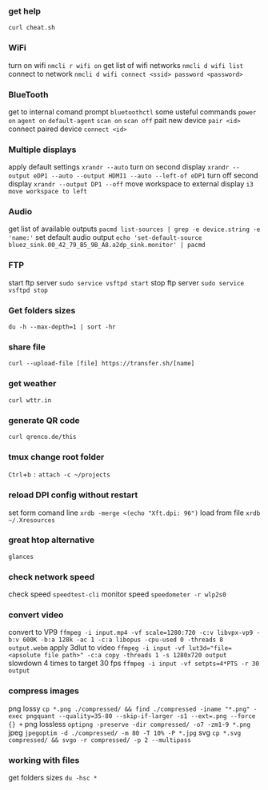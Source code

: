 ### get help
`curl cheat.sh`

### WiFi
turn on wifi `nmcli r wifi on`
get list of wifi networks `nmcli d wifi list`
connect to network `nmcli d wifi connect <ssid> password <password>`

### BlueTooth
get to internal comand prompt `bluetoothctl`
some usteful commands `power on` `agent on` `default-agent` `scan on` `scan off`
pait new device `pair <id>`
connect paired device `connect <id>`

### Multiple displays
apply default settings `xrandr --auto`
turn on second display `xrandr --output eDP1 --auto --output HDMI1 --auto --left-of eDP1`
turn off second display `xrandr --output DP1 --off`
move workspace to external display `i3 move workspace to left`

### Audio
get list of available outputs `pacmd list-sources | grep -e device.string -e 'name:'`
set default audio output `echo 'set-default-source bluez_sink.00_42_79_B5_9B_A8.a2dp_sink.monitor' | pacmd`

### FTP
start ftp server `sudo service vsftpd start`
stop ftp server `sudo service vsftpd stop`

### Get folders sizes
`du -h --max-depth=1 | sort -hr`

### share file
`curl --upload-file [file] https://transfer.sh/[name]`

### get weather
`curl wttr.in`

### generate QR code
`curl qrenco.de/this`

### tmux change root folder
`Ctrl`+`b` `:`
`attach -c ~/projects`

### reload DPI config without restart
set form comand line `xrdb -merge <(echo "Xft.dpi: 96")`
load from file `xrdb ~/.Xresources`

### great htop alternative
`glances`

### check network speed
check speed `speedtest-cli`
monitor speed `speedometer -r wlp2s0`

### convert video
convert to VP9 `ffmpeg -i input.mp4 -vf scale=1280:720 -c:v libvpx-vp9 -b:v 600K -b:a 128k -ac 1 -c:a libopus -cpu-used 0 -threads 8 output.webm`
apply 3dlut to video `ffmpeg -i input -vf lut3d="file=<apsolute file path>" -c:a copy -threads 1 -s 1280x720 output`
slowdown 4 times to target 30 fps `ffmpeg -i input -vf setpts=4*PTS -r 30 output`

### compress images
png lossy `cp *.png ./compressed/ && find ./compressed -iname "*.png" -exec pngquant --quality=35-80 --skip-if-larger -s1 --ext=.png --force {} +`
png lossless `optipng -preserve -dir compressed/ -o7 -zm1-9 *.png`
jpeg `jpegoptim -d ./compressed/ -m 80 -T 10% -P *.jpg`
svg `cp *.svg compressed/ && svgo -r compressed/ -p 2 --multipass`

### working with files
get folders sizes `du -hsc *`

